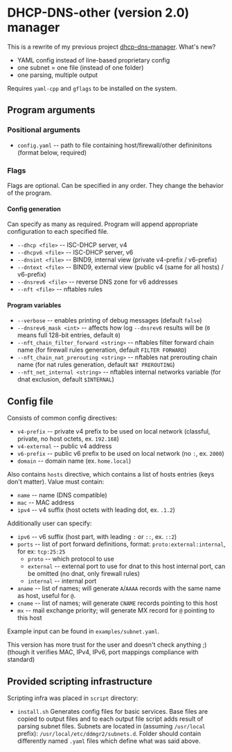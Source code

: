 # DHCP-DNS-other (version 2.0) manager

This is a rewrite of my previous project [dhcp-dns-manager](https://github.com/MrJake222/dhcp_dns_manager).
What's new?
- YAML config instead of line-based proprietary config
- one subnet = one file (instead of one folder)
- one parsing, multiple output

Requires `yaml-cpp` and `gflags` to be installed on the system.

## Program arguments
### Positional arguments
* `config.yaml` -- path to file containing host/firewall/other defininitons (format below, required)

### Flags
Flags are optional. Can be specified in any order. They change the behavior of the program.

#### Config generation
Can specify as many as required. Program will append appropriate configuration
to each specified file.
* `--dhcp <file>` -- ISC-DHCP server, v4
* `--dhcpv6 <file>` -- ISC-DHCP server, v6
* `--dnsint <file>` -- BIND9, internal view (private v4-prefix / v6-prefix)
* `--dntext <file>` -- BIND9, external view (public v4 (same for all hosts) / v6-prefix)
* `--dnsrev6 <file>` -- reverse DNS zone for v6 addresses
* `--nft <file>` -- nftables rules

#### Program variables
* `--verbose` -- enables printing of debug messages (default `false`)
* `--dnsrev6_mask <int>` -- affects how log `--dnsrev6` results will be (`0` means full 128-bit entries, default `0`)
* `--nft_chain_filter_forward <string>` -- nftables filter forward chain name (for firewall rules generation, default `FILTER FORWARD`)
* `--nft_chain_nat_prerouting <string>` -- nftables nat prerouting chain name (for nat rules generation, default `NAT PREROUTING`)
* `--nft_net_internal <string>` -- nftables internal networks variable (for dnat exclusion, default `$INTERNAL`)

## Config file
Consists of common config directives:
* `v4-prefix` -- private v4 prefix to be used on local network (classful, private, no host octets, ex. `192.168`)
* `v4-external` -- public v4 address
* `v6-prefix` -- public v6 prefix to be used on local network (no `:`, ex. `2000`)
* `domain` -- domain name (ex. `home.local`)

Also contains `hosts` directive, which contains a list of hosts entries (keys don't matter).
Value must contain:
* `name` -- name (DNS compatible)
* `mac` -- MAC address
* `ipv4` -- v4 suffix (host octets with leading dot, ex. `.1.2`)

Additionally user can specify:
* `ipv6` -- v6 suffix (host part, with leading `:` or `::`, ex. `::2`)
* `ports` -- list of port forward definitions, format: `proto:external:internal`, for ex: `tcp:25:25`
    * `proto` -- which protocol to use
    * `external` -- external port to use for dnat to this host internal port, can be omitted (no dnat, only firewall rules)
    * `internal` -- internal port
* `aname` -- list of names; will generate `A`/`AAAA` records with the same name as host, useful for `@`.
* `cname` -- list of names; will generate `CNAME` records pointing to this host
* `mx` -- mail exchange priority; will generate MX record for `@` pointing to this host

Example input can be found in `examples/subnet.yaml`.

This version has more trust for the user and doesn't check anything ;)
(though it verifies MAC, IPv4, IPv6, port mappings compliance with standard)

## Provided scripting infrastructure
Scripting infra was placed in `script` directory:
* `install.sh`
Generates config files for basic services. Base files are copied to output files
and to each output file script adds result of parsing subnet files.
Subnets are located in (assuming `/usr/local` prefix): `/usr/local/etc/ddmgr2/subnets.d`.
Folder should contain differently named `.yaml` files which define what was said above.
